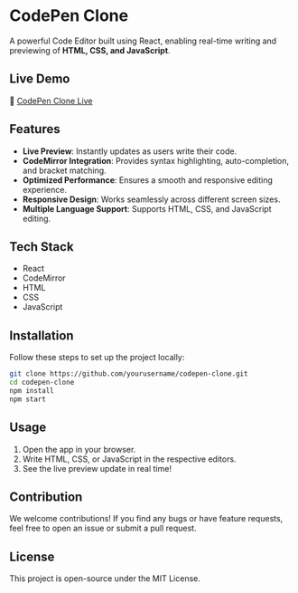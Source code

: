 # CodePen Clone

A powerful Code Editor built using React, enabling real-time writing and previewing of **HTML, CSS, and JavaScript**.

## Live Demo
🔗 [CodePen Clone Live](YOUR_LIVE_LINK_HERE)

## Features
- **Live Preview**: Instantly updates as users write their code.
- **CodeMirror Integration**: Provides syntax highlighting, auto-completion, and bracket matching.
- **Optimized Performance**: Ensures a smooth and responsive editing experience.
- **Responsive Design**: Works seamlessly across different screen sizes.
- **Multiple Language Support**: Supports HTML, CSS, and JavaScript editing.

## Tech Stack
- React  
- CodeMirror  
- HTML  
- CSS  
- JavaScript  

## Installation
Follow these steps to set up the project locally:
```bash
git clone https://github.com/yourusername/codepen-clone.git
cd codepen-clone
npm install
npm start
```

## Usage
1. Open the app in your browser.
2. Write HTML, CSS, or JavaScript in the respective editors.
3. See the live preview update in real time!

## Contribution
We welcome contributions! If you find any bugs or have feature requests, feel free to open an issue or submit a pull request.

## License
This project is open-source under the MIT License.
